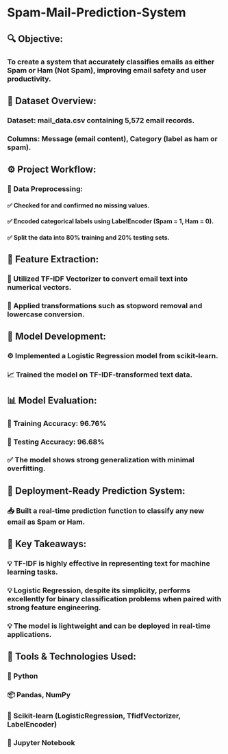 # Spam-Mail-Prediction-System
## 🔍 Objective:
### To create a system that accurately classifies emails as either Spam or Ham (Not Spam), improving email safety and user productivity.

## 📁 Dataset Overview:
### Dataset: mail_data.csv containing 5,572 email records.
### Columns: Message (email content), Category (label as ham or spam).

## ⚙️ Project Workflow:
### 🧹 Data Preprocessing:
#### ✅ Checked for and confirmed no missing values.
#### ✅ Encoded categorical labels using LabelEncoder (Spam = 1, Ham = 0).
#### ✅ Split the data into 80% training and 20% testing sets.

## 🧠 Feature Extraction:
### 🧮 Utilized TF-IDF Vectorizer to convert email text into numerical vectors.
### 🧹 Applied transformations such as stopword removal and lowercase conversion.

## 🧪 Model Development:
### ⚙️ Implemented a Logistic Regression model from scikit-learn.
### 📈 Trained the model on TF-IDF-transformed text data.

## 📊 Model Evaluation:
### 🎯 Training Accuracy: 96.76%
### 🎯 Testing Accuracy: 96.68%
### ✅ The model shows strong generalization with minimal overfitting.

## 🚀 Deployment-Ready Prediction System:
### 📥 Built a real-time prediction function to classify any new email as Spam or Ham.

## 📌 Key Takeaways:
### 💡 TF-IDF is highly effective in representing text for machine learning tasks.
### 💡 Logistic Regression, despite its simplicity, performs excellently for binary classification problems when paired with strong feature engineering.
### 💡 The model is lightweight and can be deployed in real-time applications.

## 🧰 Tools & Technologies Used:
### 🐍 Python
### 📦 Pandas, NumPy
### 🔧 Scikit-learn (LogisticRegression, TfidfVectorizer, LabelEncoder)
### 🧪 Jupyter Notebook
